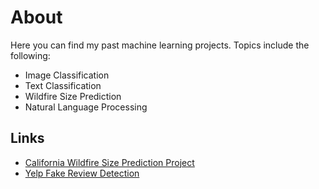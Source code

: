 # About
Here you can find my past machine learning projects. Topics include the following:
- Image Classification
- Text Classification
- Wildfire Size Prediction
- Natural Language Processing

## Links
- [California Wildfire Size Prediction Project](https://github.com/pau-you/Wildfires-W207)
- [Yelp Fake Review Detection](https://github.com/myconsonance/266_final_project)
